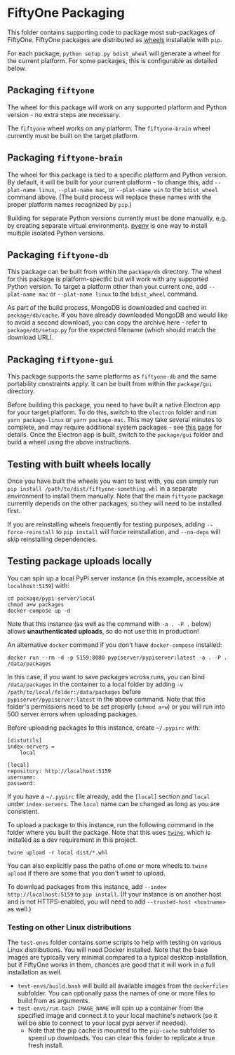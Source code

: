 # FiftyOne Packaging

This folder contains supporting code to package most sub-packages of FiftyOne.
FiftyOne packages are distributed as [wheels](https://pythonwheels.com/)
installable with `pip`.

For each package, `python setup.py bdist_wheel` will generate a wheel for the
current platform. For some packages, this is configurable as detailed below.

## Packaging `fiftyone`

The wheel for this package will work on any supported platform and Python
version - no extra steps are necessary.

The `fiftyone` wheel works on any platform. The `fiftyone-brain` wheel
currently must be built on the target platform.

## Packaging `fiftyone-brain`

The wheel for this package is tied to a specific platform and Python version.
By default, it will be built for your current platform - to change this, add
`--plat-name linux`, `--plat-name mac`, or `--plat-name win` to the
`bdist_wheel` command above. (The build process will replace these names with
the proper platform names recognized by `pip`.)

Building for separate Python versions currently must be done manually, e.g. by
creating separate virtual environments. [pyenv](https://github.com/pyenv/pyenv)
is one way to install multiple isolated Python versions.

## Packaging `fiftyone-db`

This package can be built from within the `package/db` directory. The wheel for
this package is platform-specific but will work with any supported Python
version. To target a platform other than your current one, add
`--plat-name mac` or `--plat-name linux` to the `bdist_wheel` command.

As part of the build process, MongoDB is downloaded and cached in
`package/db/cache`. If you have already downloaded MongoDB and would like to
avoid a second download, you can copy the archive here - refer to
`package/db/setup.py` for the expected filename (which should match the
download URL).

## Packaging `fiftyone-gui`

This package supports the same platforms as `fiftyone-db` and the same
portability constraints apply. It can be built from within the `package/gui`
directory.

Before building this package, you need to have built a native Electron app for
your target platform. To do this, switch to the `electron` folder and run
`yarn package-linux` or `yarn package-mac`. This may take several minutes to
complete, and may require additional system packages - see
[this page](https://www.electron.build/multi-platform-build) for details. Once
the Electron app is built, switch to the `package/gui` folder and build a wheel
using the above instructions.

## Testing with built wheels locally

Once you have built the wheels you want to test with, you can simply run
`pip install /path/to/dist/fiftyone-something.whl` in a separate environment to
install them manually. Note that the main `fiftyone` package currently depends
on the other packages, so they will need to be installed first.

If you are reinstalling wheels frequently for testing purposes, adding
`--force-reinstall` to `pip install` will force reinstallation, and `--no-deps`
will skip reinstalling dependencies.

## Testing package uploads locally

You can spin up a local PyPI server instance (in this example, accessible at
`localhost:5159`) with:

```
cd package/pypi-server/local
chmod a+w packages
docker-compose up -d
```

Note that this instance (as well as the command with `-a . -P .` below) allows
**unauthenticated uploads**, so do not use this in production!

An alternative `docker` command if you don't have `docker-compose` installed:

```
docker run --rm -d -p 5159:8080 pypiserver/pypiserver:latest -a . -P . /data/packages
```

In this case, if you want to save packages across runs, you can bind
`/data/packages` in the container to a local folder by adding
`-v /path/to/local/folder:/data/packages` before `pypiserver/pypiserver:latest`
in the above command. Note that this folder's permissions need to be set
properly (`chmod a+w`) or you will run into 500 server errors when uploading
packages.

Before uploading packages to this instance, create `~/.pypirc` with:

```
[distutils]
index-servers =
    local

[local]
repository: http://localhost:5159
username:
password:
```

If you have a `~/.pypirc` file already, add the `[local]` section and `local`
under `index-servers`. The `local` name can be changed as long as you are
consistent.

To upload a package to this instance, run the following command in the folder
where you built the package. Note that this uses
[`twine`](https://pypi.org/project/twine/), which is installed as a dev
requirement in this project.

```
twine upload -r local dist/*.whl
```

You can also explicitly pass the paths of one or more wheels to `twine upload`
if there are some that you don't want to upload.

To download packages from this instance, add `--index http://localhost:5159` to
`pip install`. (If your instance is on another host and is not HTTPS-enabled,
you will need to add `--trusted-host <hostname>` as well.)

### Testing on other Linux distributions

The `test-envs` folder contains some scripts to help with testing on various
Linux distributions. You will need Docker installed. Note that the base images
are typically very minimal compared to a typical desktop installation, but if
FiftyOne works in them, chances are good that it will work in a full
installation as well.

-   `test-envs/build.bash` will build all available images from the
    `dockerfiles` subfolder. You can optionally pass the names of one or more
    files to build from as arguments.
-   `test-envs/run.bash IMAGE_NAME` will spin up a container from the specified
    image and connect it to your local machine's network (so it will be able to
    connect to your local pypi server if needed).
    -   Note that the pip cache is mounted to the `pip-cache` subfolder to
        speed up downloads. You can clear this folder to replicate a true fresh
        install.
